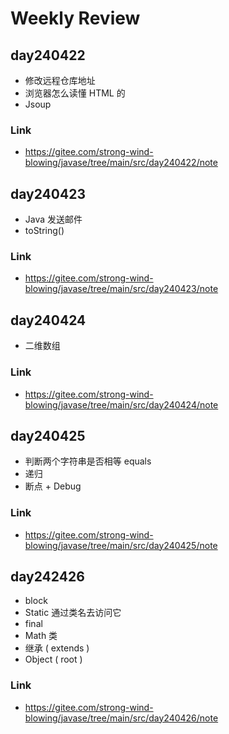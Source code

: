 # Weekly Review

## day240422
- 修改远程仓库地址
- 浏览器怎么读懂 HTML 的
- Jsoup
### Link
- https://gitee.com/strong-wind-blowing/javase/tree/main/src/day240422/note

## day240423
- Java 发送邮件
- toString()
### Link
- https://gitee.com/strong-wind-blowing/javase/tree/main/src/day240423/note

## day240424
- 二维数组
### Link
- https://gitee.com/strong-wind-blowing/javase/tree/main/src/day240424/note

## day240425
- 判断两个字符串是否相等 equals
- 递归
- 断点 + Debug
### Link
- https://gitee.com/strong-wind-blowing/javase/tree/main/src/day240425/note

## day242426
- block
- Static 通过类名去访问它
- final
- Math 类
- 继承 ( extends )
- Object ( root )
### Link
- https://gitee.com/strong-wind-blowing/javase/tree/main/src/day240426/note